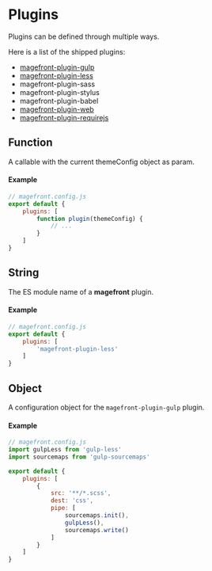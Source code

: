 # Plugins

Plugins can be defined through multiple ways.

Here is a list of the shipped plugins:

- [magefront-plugin-gulp](plugins/gulp.md)
- [magefront-plugin-less](plugins/less.md)
- magefront-plugin-sass
- magefront-plugin-stylus
- magefront-plugin-babel
- [magefront-plugin-web](plugins/web.md)
- [magefront-plugin-requirejs](plugins/requirejs.md)


## Function

A callable with the current themeConfig object as param.

#### Example

```js
// magefront.config.js
export default {
    plugins: [
        function plugin(themeConfig) {
            // ...
        }
    ]
}
```

## String

The ES module name of a **magefront** plugin.

#### Example

```js
// magefront.config.js
export default {
    plugins: [
        'magefront-plugin-less'
    ]
}
```

## Object

A configuration object for the `magefront-plugin-gulp` plugin.

#### Example

```js
// magefront.config.js
import gulpLess from 'gulp-less'
import sourcemaps from 'gulp-sourcemaps'

export default {
    plugins: [
        {
            src: '**/*.scss',
            dest: 'css',
            pipe: [
                sourcemaps.init(),
                gulpLess(),
                sourcemaps.write()
            ]
        }
    ]
}
```
